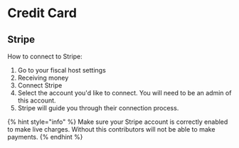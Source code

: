 # Credit Card

## Stripe&#x20;

How to connect to Stripe:&#x20;

1. Go to your fiscal host settings&#x20;
2. Receiving money&#x20;
3. Connect Stripe
4. Select the account you'd like to connect. You will need to be an admin of this account.&#x20;
5. Stripe will guide you through their connection process.&#x20;

{% hint style="info" %}
Make sure your Stripe account is correctly enabled to make live charges. Without this contributors will not be able to make payments.&#x20;
{% endhint %}
